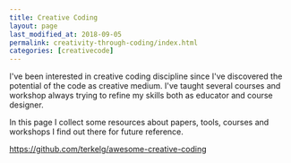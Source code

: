 ```yaml
---
title: Creative Coding
layout: page
last_modified_at: 2018-09-05
permalink: creativity-through-coding/index.html
categories: [creativecode]
---
```


I've been interested in creative coding discipline since I've discovered the potential of the code as creative medium. I've taught several courses and workshop always trying to refine my skills both as educator and course designer.

In this page I collect some resources about papers, tools, courses and workshops I find out there for future reference.

https://github.com/terkelg/awesome-creative-coding

